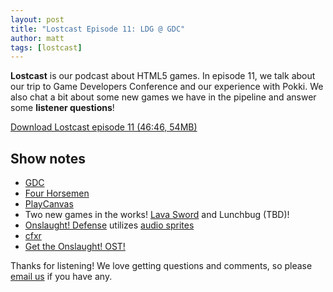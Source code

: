 ```yaml
---
layout: post
title: "Lostcast Episode 11: LDG @ GDC"
author: matt
tags: [lostcast]
---
```


**Lostcast** is our podcast about HTML5 games. In episode 11, we talk about our trip to Game Developers Conference and our experience with Pokki. We also chat a bit about some new games we have in the pipeline and answer some **listener questions**!

<a class="download-podcast" href="http://media.lostdecadegames.com/lostcast/lostcast_episode_11_ldg_at_gdc.mp3">
	Download Lostcast episode 11 (46:46, 54MB)
</a>

## Show notes

* [GDC](http://gdconf.com/)
* [Four Horsemen](http://www.pokki.com/1up/#4horsemen)
* [PlayCanvas](http://playcanvas.com/)
* Two new games in the works! [Lava Sword](http://www.lostdecadegames.com/lava-sword-dev-diary-part-1/) and Lunchbug (TBD)!
* [Onslaught! Defense](http://m.lostdecadegames.com/onslaught_defense/) utilizes [audio sprites](http://remysharp.com/2010/12/23/audio-sprites/)
* [cfxr](http://thirdcog.eu/apps/cfxr)
* [Get the Onslaught! OST!](http://joshuamorse.bandcamp.com/album/onslaught-ost)

Thanks for listening! We love getting questions and comments, so please [email us](mailto:hello@lostdecadegames.com) if you have any.
